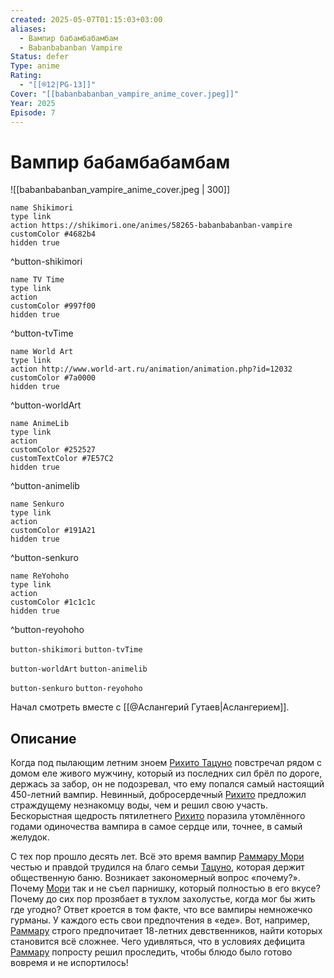 ```yaml
---
created: 2025-05-07T01:15:03+03:00
aliases:
  - Вампир бабамбабамбам
  - Babanbabanban Vampire
Status: defer
Type: anime
Rating:
  - "[[®️12|PG-13]]"
Cover: "[[babanbabanban_vampire_anime_cover.jpeg]]"
Year: 2025
Episode: 7
---
```


# Вампир бабамбабамбам

![[babanbabanban_vampire_anime_cover.jpeg | 300]]


```button
name Shikimori
type link
action https://shikimori.one/animes/58265-babanbabanban-vampire
customColor #4682b4
hidden true
```
^button-shikimori

```button
name TV Time
type link
action 
customColor #997f00
hidden true
```
^button-tvTime

```button
name World Art
type link
action http://www.world-art.ru/animation/animation.php?id=12032
customColor #7a0000
hidden true
```
^button-worldArt

```button
name AnimeLib
type link
action 
customColor #252527
customTextColor #7E57C2
hidden true
```
^button-animelib

```button
name Senkuro
type link
action 
customColor #191A21
hidden true
```
^button-senkuro

```button
name ReYohoho
type link
action 
customColor #1c1c1c
hidden true
```
^button-reyohoho



`button-shikimori` `button-tvTime`

`button-worldArt` `button-animelib`

`button-senkuro` `button-reyohoho`

Начал смотреть вместе с [[@Аслангерий Гутаев|Аслангерием]].

## Описание

Когда под пылающим летним зноем [Рихито Тацуно](https://shikimori.one/characters/247978-rihito-tatsuno) повстречал рядом с домом еле живого мужчину, который из последних сил брёл по дороге, держась за забор, он не подозревал, что ему попался самый настоящий 450-летний вампир. Невинный, добросердечный [Рихито](https://shikimori.one/characters/247978-rihito-tatsuno) предложил страждущему незнакомцу воды, чем и решил свою участь. Бескорыстная щедрость пятилетнего [Рихито](https://shikimori.one/characters/247978-rihito-tatsuno) поразила утомлённого годами одиночества вампира в самое сердце или, точнее, в самый желудок.

С тех пор прошло десять лет. Всё это время вампир [Раммару Мори](https://shikimori.one/characters/240202-ranmaru-mori) честью и правдой трудился на благо семьи [Тацуно](https://shikimori.one/characters/247978-rihito-tatsuno), которая держит общественную баню. Возникает закономерный вопрос «почему?». Почему [Мори](https://shikimori.one/characters/240202-ranmaru-mori) так и не съел парнишку, который полностью в его вкусе? Почему до сих пор прозябает в тухлом захолустье, когда мог бы жить где угодно? Ответ кроется в том факте, что все вампиры немножечко гурманы. У каждого есть свои предпочтения в «еде». Вот, например, [Раммару](https://shikimori.one/characters/240202-ranmaru-mori) строго предпочитает 18-летних девственников, найти которых становится всё сложнее. Чего удивляться, что в условиях дефицита [Раммару](https://shikimori.one/characters/240202-ranmaru-mori) попросту решил проследить, чтобы блюдо было готово вовремя и не испортилось!
